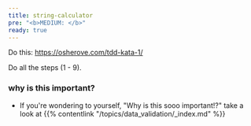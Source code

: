 ```yaml
---
title: string-calculator
pre: "<b>MEDIUM: </b>"
ready: true
---
```


Do this: https://osherove.com/tdd-kata-1/

Do all the steps (1 - 9).

### why is this important?
- If you're wondering to yourself, "Why is this sooo important!?" take a look at {{% contentlink "/topics/data_validation/_index.md" %}} 

